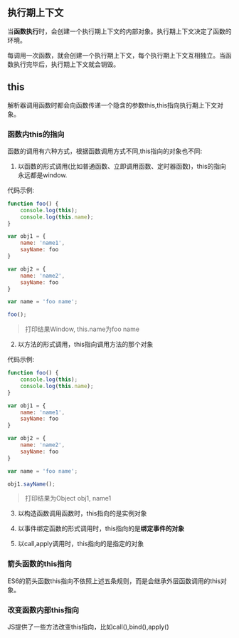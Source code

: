 ## 执行期上下文

当**函数执行**时，会创建一个执行期上下文的内部对象。执行期上下文决定了函数的环境。

每调用一次函数，就会创建一个执行期上下文，每个执行期上下文互相独立。当函数执行完毕后，执行期上下文就会销毁。

## this

解析器调用函数时都会向函数传递一个隐含的参数this,this指向执行期上下文对象。


### 函数内this的指向

函数的调用有六种方式，根据函数调用方式不同,this指向的对象也不同:

1. 以函数的形式调用(比如普通函数、立即调用函数、定时器函数)，this的指向永远都是window.

代码示例:

```javascript
function foo() {
    console.log(this);
    console.log(this.name);
}

var obj1 = {
    name: 'name1',
    sayName: foo
}

var obj2 = {
    name: 'name2',
    sayName: foo
}

var name = 'foo name';

foo(); 

```
> 打印结果Window, this.name为foo name

2. 以方法的形式调用，this指向调用方法的那个对象

代码示例: 

```javascript
function foo() {
    console.log(this);
    console.log(this.name);
}

var obj1 = {
    name: 'name1',
    sayName: foo
}

var obj2 = {
    name: 'name2',
    sayName: foo
}

var name = 'foo name';

obj1.sayName();
```

> 打印结果为Object obj1, name1

3. 以构造函数调用函数时，this指向的是实例对象

4. 以事件绑定函数的形式调用时，this指向的是**绑定事件的对象**

5. 以call,apply调用时，this指向的是指定的对象


### 箭头函数的this指向

ES6的箭头函数this指向不依照上述五条规则，而是会继承外层函数调用的this对象。

### 改变函数内部this指向

JS提供了一些方法改变this指向，比如call(),bind(),apply()